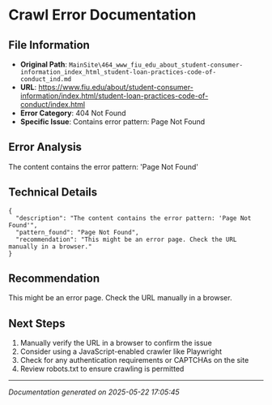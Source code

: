 # Crawl Error Documentation

## File Information
- **Original Path**: `MainSite\464_www_fiu_edu_about_student-consumer-information_index_html_student-loan-practices-code-of-conduct_ind.md`
- **URL**: https://www.fiu.edu/about/student-consumer-information/index.html/student-loan-practices-code-of-conduct/index.html
- **Error Category**: 404 Not Found
- **Specific Issue**: Contains error pattern: Page Not Found

## Error Analysis
The content contains the error pattern: 'Page Not Found'

## Technical Details
```
{
  "description": "The content contains the error pattern: 'Page Not Found'",
  "pattern_found": "Page Not Found",
  "recommendation": "This might be an error page. Check the URL manually in a browser."
}
```

## Recommendation
This might be an error page. Check the URL manually in a browser.

## Next Steps
1. Manually verify the URL in a browser to confirm the issue
2. Consider using a JavaScript-enabled crawler like Playwright
3. Check for any authentication requirements or CAPTCHAs on the site
4. Review robots.txt to ensure crawling is permitted

---
*Documentation generated on 2025-05-22 17:05:45*
